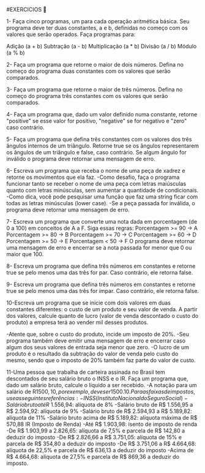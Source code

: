 #EXERCICIOS 🚀


1- Faça cinco programas, um para cada operação aritmética básica. Seu programa deve ter duas constantes, a e b, definidas no começo com os valores que serão operados. Faça programas para:

Adição (a + b)
Subtração (a - b)
Multiplicação (a * b)
Divisão (a / b)
Módulo (a % b)

2- Faça um programa que retorne o maior de dois números. Defina no começo do programa duas constantes com os valores que serão comparados.

3- Faça um programa que retorne o maior de três números. Defina no começo do programa três constantes com os valores que serão comparados.

4- Faça um programa que, dado um valor definido numa constante, retorne "positive" se esse valor for positivo, "negative" se for negativo e "zero" caso contrário.

5- Faça um programa que defina três constantes com os valores dos três ângulos internos de um triângulo. Retorne true se os ângulos representarem os ângulos de um triângulo e false, caso contrário. Se algum ângulo for inválido o programa deve retornar uma mensagem de erro.

6- Escreva um programa que receba o nome de uma peça de xadrez e retorne os movimentos que ela faz.
-Como desafio, faça o programa funcionar tanto se receber o nome de uma peça com letras maiúsculas quanto com letras minúsculas, sem aumentar a quantidade de condicionais.
-Como dica, você pode pesquisar uma função que faz uma string ficar com todas as letras minúsculas (lower case).
-Se a peça passada for inválida, o programa deve retornar uma mensagem de erro.

7- Escreva um programa que converte uma nota dada em porcentagem (de 0 a 100) em conceitos de A a F. Siga essas regras:
 Porcentagem >= 90 -> A
 Porcentagem >= 80 -> B
 Porcentagem >= 70 -> C
 Porcentagem >= 60 -> D
 Porcentagem >= 50 -> E
 Porcentagem < 50 -> F
 O programa deve retornar uma mensagem de erro e encerrar se a nota passada for menor que 0 ou maior que 100.
 
8- Escreva um programa que defina três números em constantes e retorne true se pelo menos uma das três for par. Caso contrário, ele retorna false.

9- Escreva um programa que defina três números em constantes e retorne true se pelo menos uma das três for ímpar. Caso contrário, ele retorna false.

10-Escreva um programa que se inicie com dois valores em duas constantes diferentes: o custo de um produto e seu valor de venda. A partir dos valores, calcule quanto de lucro (valor de venda descontado o custo do produto) a empresa terá ao vender mil desses produtos.

-Atente que, sobre o custo do produto, incide um imposto de 20%.
-Seu programa também deve emitir uma mensagem de erro e encerrar caso algum dos seus valores de entrada seja menor que zero.
-O lucro de um produto é o resultado da subtração do valor de venda pelo custo do mesmo, sendo que o imposto de 20% também faz parte do valor de custo.
  
 11-Uma pessoa que trabalha de carteira assinada no Brasil tem descontados de seu salário bruto o INSS e o IR. Faça um programa que, dado um salário bruto, calcule o líquido a ser recebido.
-A notação para um salário de R$1500,10, por exemplo, deve ser 1500.10. Para as faixas de impostos, use as seguintes referências:
-INSS (Instituto Nacional do Seguro Social)
-Salário bruto até R$ 1.556,94: alíquota de 8%
-Salário bruto de R$ 1.556,95 a R$ 2.594,92: alíquota de 9%
-Salário bruto de R$ 2.594,93 a R$ 5.189,82: alíquota de 11%
-Salário bruto acima de R$ 5.189,82: alíquota máxima de R$ 570,88
IR (Imposto de Renda)
-Até R$ 1.903,98: isento de imposto de renda
-De R$ 1.903,99 a 2.826,65: alíquota de 7,5% e parcela de R$ 142,80 a deduzir do imposto
-De R$ 2.826,66 a R$ 3.751,05: alíquota de 15% e parcela de R$ 354,80 a deduzir do imposto
-De R$ 3.751,06 a R$ 4.664,68: alíquota de 22,5% e parcela de R$ 636,13 a deduzir do imposto
-Acima de R$ 4.664,68: alíquota de 27,5% e parcela de R$ 869,36 a deduzir do imposto.

